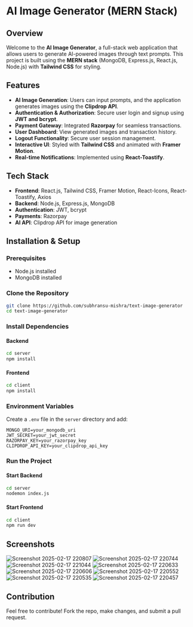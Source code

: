 # AI Image Generator (MERN Stack)

## Overview
Welcome to the **AI Image Generator**, a full-stack web application that allows users to generate AI-powered images through text prompts. This project is built using the **MERN stack** (MongoDB, Express.js, React.js, Node.js) with **Tailwind CSS** for styling.

## Features
- **AI Image Generation**: Users can input prompts, and the application generates images using the **Clipdrop API**.
- **Authentication & Authorization**: Secure user login and signup using **JWT and bcrypt**.
- **Payment Gateway**: Integrated **Razorpay** for seamless transactions.
- **User Dashboard**: View generated images and transaction history.
- **Logout Functionality**: Secure user session management.
- **Interactive UI**: Styled with **Tailwind CSS** and animated with **Framer Motion**.
- **Real-time Notifications**: Implemented using **React-Toastify**.

## Tech Stack
- **Frontend**: React.js, Tailwind CSS, Framer Motion, React-Icons, React-Toastify, Axios
- **Backend**: Node.js, Express.js, MongoDB
- **Authentication**: JWT, bcrypt
- **Payments**: Razorpay
- **AI API**: Clipdrop API for image generation

## Installation & Setup
### Prerequisites
- Node.js installed
- MongoDB installed

### Clone the Repository
```bash
git clone https://github.com/subhransu-mishra/text-image-generator
cd text-image-generator
```

### Install Dependencies
#### Backend
```bash
cd server
npm install
```
#### Frontend
```bash
cd client
npm install
```

### Environment Variables
Create a `.env` file in the `server` directory and add:
```env
MONGO_URI=your_mongodb_uri
JWT_SECRET=your_jwt_secret
RAZORPAY_KEY=your_razorpay_key
CLIPDROP_API_KEY=your_clipdrop_api_key
```

### Run the Project
#### Start Backend
```bash
cd server
nodemon index.js
```
#### Start Frontend
```bash
cd client
npm run dev
```

## Screenshots
![Screenshot 2025-02-17 220807](https://github.com/user-attachments/assets/c1b5e937-7493-40ac-a0a0-0978a4b252ca)
![Screenshot 2025-02-17 220744](https://github.com/user-attachments/assets/1ae6860f-a5f8-4163-9e79-667823d37e60)
![Screenshot 2025-02-17 221044](https://github.com/user-attachments/assets/887b9424-8dd8-40b9-af9a-221695dcc99c)
![Screenshot 2025-02-17 220633](https://github.com/user-attachments/assets/96839f5c-ccb3-4233-b7b7-93bbe934cb87)
![Screenshot 2025-02-17 220606](https://github.com/user-attachments/assets/7087be5e-45ca-4c5b-baa2-3b331c39745c)
![Screenshot 2025-02-17 220552](https://github.com/user-attachments/assets/778f8719-e336-47d6-8253-7b080b8fb72d)
![Screenshot 2025-02-17 220535](https://github.com/user-attachments/assets/3e894741-7ccd-45ed-85f7-023dd6c0ca8b)
![Screenshot 2025-02-17 220457](https://github.com/user-attachments/assets/7b50f0c3-09a8-4426-b397-a4ec5044a3f1)



## Contribution
Feel free to contribute! Fork the repo, make changes, and submit a pull request.


